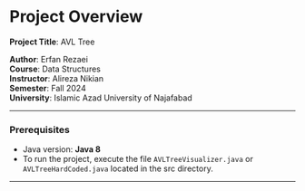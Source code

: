 # Project Overview

**Project Title**: AVL Tree

**Author**: Erfan Rezaei  
**Course**: Data Structures  
**Instructor**: Alireza Nikian  
**Semester**: Fall 2024  
**University**: Islamic Azad University of Najafabad

---

### Prerequisites

- Java version: **Java 8**
- To run the project, execute the file `AVLTreeVisualizer.java` or `AVLTreeHardCoded.java` located in the src directory.

---
